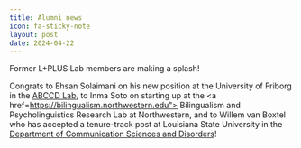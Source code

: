 ```yaml
---
title: Alumni news
icon: fa-sticky-note
layout: post
date: 2024-04-22
---
```


Former L+PLUS Lab members are making a splash!  

Congrats to Ehsan Solaimani on his new position at the University of Friborg in the <a href="https://www.unifr.ch/med/en/research/group/durrleman/">ABCCD Lab</a>, to Inma Soto on starting up at the <a href=https://bilingualism.northwestern.edu"> Bilingualism and Psycholinguistics Research Lab</a> at Northwestern, and to Willem van Boxtel who has accepted a tenure-track post at Louisiana State University in the <a href="https://www.lsu.edu/hss/comd/index.php">Department of Communication Sciences and Disorders</a>!
